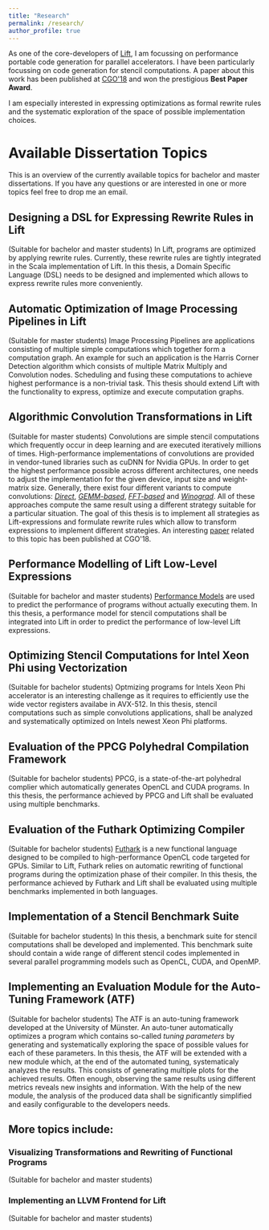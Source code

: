 ```yaml
---
title: "Research"
permalink: /research/
author_profile: true
---
```


As one of the core-developers of [Lift](http://www.lift-project.org/stencils.html), I am focussing on performance portable code generation for parallel accelerators.
I have been particularly focussing on code generation for stencil computations.
A paper about this work has been published at [CGO'18](/publications/2018/CGO/) and won the prestigious **Best Paper Award**.

I am especially interested in expressing optimizations as formal rewrite rules and the systematic exploration of the space of possible implementation choices.

# Available Dissertation Topics
This is an overview of the currently available topics for bachelor and master dissertations.
If you have any questions or are interested in one or more topics feel free to drop me an email.

## Designing a DSL for Expressing Rewrite Rules in Lift
(Suitable for bachelor and master students)
In Lift, programs are optimized by applying rewrite rules.
Currently, these rewrite rules are tightly integrated in the Scala implementation of Lift.
In this thesis, a Domain Specific Language (DSL) needs to be designed and implemented which allows to express rewrite rules more conveniently.

## Automatic Optimization of Image Processing Pipelines in Lift
(Suitable for master students)
Image Processing Pipelines are applications consisting of multiple simple computations which together form a computation graph.
An example for such an application is the Harris Corner Detection algorithm which consists of multiple Matrix Multiply and Convolution nodes.
Scheduling and fusing these computations to achieve highest performance is a non-trivial task.
This thesis should extend Lift with the functionality to express, optimize and execute computation graphs.

## Algorithmic Convolution Transformations in Lift
(Suitable for master students)
Convolutions are simple stencil computations which frequently occur in deep learning and are executed iteratively millions of times.
High-performance implementations of convolutions are provided in vendor-tuned libraries such as cuDNN for Nvidia GPUs.
In order to get the highest performance possible across different architectures, one needs to adjust the implementation for the given device, input size and weight-matrix size.
Generally, there exist four different variants to compute convolutions: [_Direct_](http://www.lift-project.org/publications/2016/hagedorn16masterthesis.pdf), [_GEMM-based_](https://arxiv.org/pdf/1410.0759.pdf), [_FFT-based_](https://arxiv.org/pdf/1312.5851.pdf) and [_Winograd_](https://arxiv.org/pdf/1509.09308.pdf).
All of these approaches compute the same result using a different strategy suitable for a particular situation.
The goal of this thesis is to implement all strategies as Lift-expressions and formulate rewrite rules which allow to transform expressions to implement different strategies.
An interesting [paper](https://arxiv.org/pdf/1710.01079.pdf) related to this topic has been published at CGO'18.

## Performance Modelling of Lift Low-Level Expressions
(Suitable for bachelor and master students)
[Performance Models](http://www.ac.uma.es/~siham/CPE.pdf) are used to predict the performance of programs without actually executing them.
In this thesis, a performance model for stencil computations shall be integrated into Lift in order to predict the performance of low-level Lift expressions.

## Optimizing Stencil Computations for Intel Xeon Phi using Vectorization
(Suitable for bachelor students)
Optmizing programs for Intels Xeon Phi accelerator is an interesting challenge as it requires to efficiently use the wide vector registers availabe in AVX-512.
In this thesis, stencil computations such as simple convolutions applications, shall be analyzed and systematically optimized on Intels newest Xeon Phi platforms.

## Evaluation of the PPCG Polyhedral Compilation Framework
(Suitable for bachelor students)
PPCG, is a state-of-the-art polyhedral complier which automatically generates OpenCL and CUDA programs.
In this thesis, the performance achieved by PPCG and Lift shall be evaluated using multiple benchmarks.

## Evaluation of the Futhark Optimizing Compiler
(Suitable for bachelor students)
[Futhark](https://futhark-lang.org/) is a new functional language designed to be compiled to high-performance OpenCL code targeted for GPUs.
Similar to Lift, Futhark relies on automatic rewriting of functional programs during the optimization phase of their compiler.
In this thesis, the performance achieved by Futhark and Lift shall be evaluated using multiple benchmarks implemented in both languages.

## Implementation of a Stencil Benchmark Suite
(Suitable for bachelor students)
In this thesis, a benchmark suite for stencil computations shall be developed and implemented.
This benchmark suite should contain a wide range of different stencil codes implemented in several parallel programming models such as OpenCL, CUDA, and OpenMP.

## Implementing an Evaluation Module for the Auto-Tuning Framework (ATF)
(Suitable for bachelor students)
The ATF is an auto-tuning framework developed at the University of Münster.
An auto-tuner automatically optimizes a program which contains so-called _tuning parameters_ by generating and systematically exploring the space of possible values for each of these parameters. 
In this thesis, the ATF will be extended with a new module which, at the end of the automated tuning, systematicaly analyzes the results.
This consists of generating multiple plots for the achieved results.
Often enough, observing the same results using different metrics reveals new insights and information.
With the help of the new module, the analysis of the produced data shall be significantly simplified and easily configurable to the developers needs.

## More topics include:
### Visualizing Transformations and Rewriting of Functional Programs
(Suitable for bachelor and master students)

### Implementing an LLVM Frontend for Lift
(Suitable for bachelor and master students)


